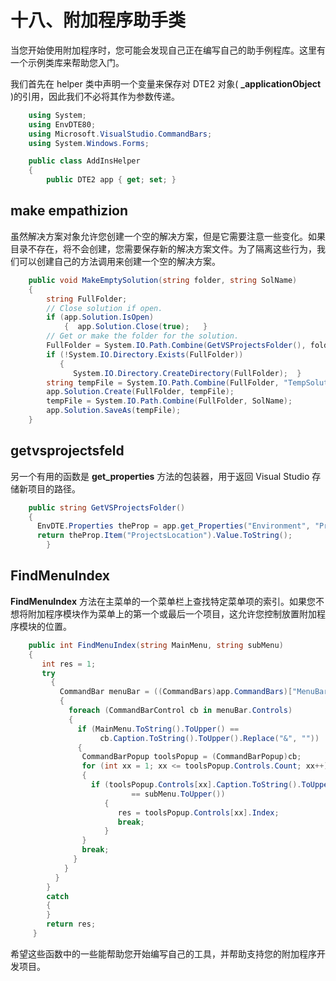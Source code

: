 # 十八、附加程序助手类

当您开始使用附加程序时，您可能会发现自己正在编写自己的助手例程库。这里有一个示例类库来帮助您入门。

我们首先在 helper 类中声明一个变量来保存对 DTE2 对象( **_applicationObject** )的引用，因此我们不必将其作为参数传递。

```cs
    using System;
    using EnvDTE80;
    using Microsoft.VisualStudio.CommandBars;
    using System.Windows.Forms;

    public class AddInsHelper
    {
        public DTE2 app { get; set; }

```

## make empathizion

虽然解决方案对象允许您创建一个空的解决方案，但是它需要注意一些变化。如果目录不存在，将不会创建，您需要保存新的解决方案文件。为了隔离这些行为，我们可以创建自己的方法调用来创建一个空的解决方案。

```cs
    public void MakeEmptySolution(string folder, string SolName)
    {
        string FullFolder;
        // Close solution if open.
        if (app.Solution.IsOpen)
            {  app.Solution.Close(true);   }
        // Get or make the folder for the solution.
        FullFolder = System.IO.Path.Combine(GetVSProjectsFolder(), folder);
        if (!System.IO.Directory.Exists(FullFolder))
           {
              System.IO.Directory.CreateDirectory(FullFolder);  }
        string tempFile = System.IO.Path.Combine(FullFolder, "TempSolution.sln");
        app.Solution.Create(FullFolder, tempFile);
        tempFile = System.IO.Path.Combine(FullFolder, SolName);
        app.Solution.SaveAs(tempFile);
    }

```

## getvsprojectsfeld

另一个有用的函数是 **get_properties** 方法的包装器，用于返回 Visual Studio 存储新项目的路径。

```cs
    public string GetVSProjectsFolder()
    {
      EnvDTE.Properties theProp = app.get_Properties("Environment", "ProjectsAndSolution");
      return theProp.Item("ProjectsLocation").Value.ToString();
        }

```

## FindMenuIndex

**FindMenuIndex** 方法在主菜单的一个菜单栏上查找特定菜单项的索引。如果您不想将附加程序模块作为菜单上的第一个或最后一个项目，这允许您控制放置附加程序模块的位置。

```cs
    public int FindMenuIndex(string MainMenu, string subMenu)
    {
       int res = 1;
       try
         {
           CommandBar menuBar = ((CommandBars)app.CommandBars)["MenuBar"];
           {
             foreach (CommandBarControl cb in menuBar.Controls)
             {
               if (MainMenu.ToString().ToUpper() ==  
                    cb.Caption.ToString().ToUpper().Replace("&", ""))
               {
                CommandBarPopup toolsPopup = (CommandBarPopup)cb;
                for (int xx = 1; xx <= toolsPopup.Controls.Count; xx++)
                {
                  if (toolsPopup.Controls[xx].Caption.ToString().ToUpper().Replace("&", "")
                           == subMenu.ToUpper())
                     {
                        res = toolsPopup.Controls[xx].Index;
                        break;
                     }
                }
                break;
              }
            }
          }
        }
        catch
        {
        }
        return res;
     }

```

希望这些函数中的一些能帮助您开始编写自己的工具，并帮助支持您的附加程序开发项目。
